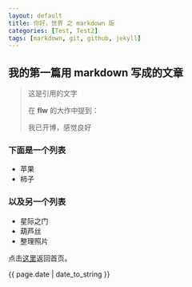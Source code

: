 ```yaml
---
layout: default
title: 你好，世界 之 markdown 版
categories: [Test, Test2]
tags: [markdown, git, github, jekyll]
---
```

我的第一篇用 markdown 写成的文章
--------------------------------

> 这是引用的文字
>
> 在 __flw__ 的大作中提到：
>
> 我已开博，感觉良好

### 下面是一个列表
* 苹果
* 柿子

### 以及另一个列表
- 星际之门
- 葫芦丝
- 整理照片

点击[这里](http://flw.tools/ "首页")返回首页。

{{ page.date | date_to_string }}
